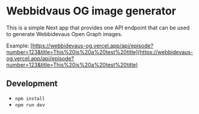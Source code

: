 # Webbidvaus OG image generator

This is a simple Next app that provides one API endpoint that can be used to generate Webbidevaus Open Graph images.

Example: [https://webbidevaus-og.vercel.app/api/episode?number=123&title=This%20is%20a%20test%20title](https://webbidevaus-og.vercel.app/api/episode?number=123&title=This%20is%20a%20test%20title)

## Development

- `npm install`
- `npm run dev`
